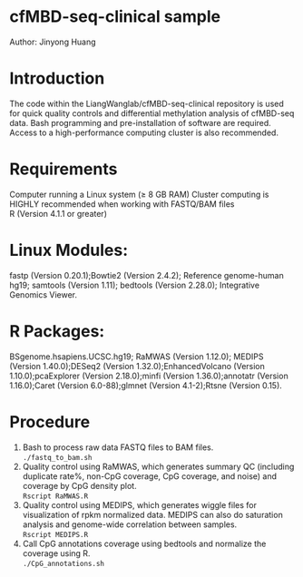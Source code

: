 # cfMBD-seq-clinical sample
Author: Jinyong Huang
# Introduction
The code within the LiangWanglab/cfMBD-seq-clinical repository is used for quick quality controls and differential methylation analysis of cfMBD-seq data. Bash programming and pre-installation of software are required. Access to a high-performance computing cluster is also recommended. 
# Requirements
Computer running a Linux system (≥ 8 GB RAM) Cluster computing is HIGHLY recommended when working with FASTQ/BAM files  
R (Version 4.1.1 or greater) 
# Linux Modules: 
fastp (Version 0.20.1);Bowtie2 (Version 2.4.2); Reference genome-human hg19; samtools (Version 1.11); bedtools (Version 2.28.0); Integrative Genomics Viewer.
# R Packages: 
BSgenome.hsapiens.UCSC.hg19; RaMWAS (Version 1.12.0); MEDIPS (Version 1.40.0);DESeq2 (Version 1.32.0);EnhancedVolcano (Version 1.10.0);pcaExplorer (Version 2.18.0);minfi (Version 1.36.0);annotatr (Version 1.16.0);Caret (Version 6.0-88);glmnet (Version 4.1-2);Rtsne (Version 0.15).
# Procedure
1. Bash to process raw data FASTQ files to BAM files.  
```./fastq_to_bam.sh```  
2. Quality control using RaMWAS, which generates summary QC (including duplicate  rate%, non-CpG coverage, CpG coverage, and noise) and coverage by CpG density plot.  
```Rscript RaMWAS.R```  
3. Quality control using MEDIPS, which generates wiggle files for visualization of rpkm normalized data. MEDIPS can also do saturation analysis and genome-wide correlation between samples.  
```Rscript MEDIPS.R```   
4. Call CpG annotations coverage using bedtools and normalize the coverage using R.   
```./CpG_annotations.sh``` 
